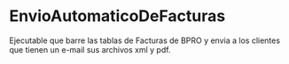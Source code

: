 # EnvioAutomaticoDeFacturas
Ejecutable que barre las tablas de Facturas de BPRO y envia a los clientes que tienen un e-mail sus archivos xml y pdf.
